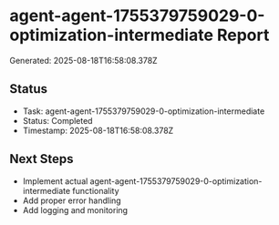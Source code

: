 # agent-agent-1755379759029-0-optimization-intermediate Report

Generated: 2025-08-18T16:58:08.378Z

## Status
- Task: agent-agent-1755379759029-0-optimization-intermediate
- Status: Completed
- Timestamp: 2025-08-18T16:58:08.378Z

## Next Steps
- Implement actual agent-agent-1755379759029-0-optimization-intermediate functionality
- Add proper error handling
- Add logging and monitoring
